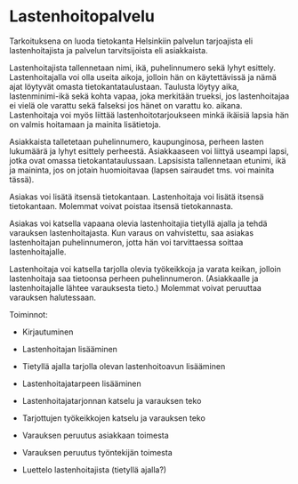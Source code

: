 # Lastenhoitopalvelu


Tarkoituksena on luoda tietokanta Helsinkiin palvelun tarjoajista eli lastenhoitajista ja palvelun tarvitsijoista eli asiakkaista. 

Lastenhoitajista tallennetaan nimi, ikä, puhelinnumero sekä lyhyt esittely. Lastenhoitajalla voi olla useita aikoja, jolloin hän on käytettävissä ja nämä ajat löytyvät omasta tietokantataulustaan. Taulusta löytyy aika, lastenminimi-ikä sekä kohta vapaa, joka merkitään trueksi, jos lastenhoitajaa ei vielä ole varattu sekä falseksi jos hänet on varattu ko. aikana. Lastenhoitaja voi myös liittää lastenhoitotarjoukseen minkä ikäisiä lapsia hän on valmis hoitamaan ja mainita lisätietoja.

Asiakkaista talletetaan puhelinnumero, kaupunginosa, perheen lasten lukumäärä ja lyhyt esittely perheestä. Asiakkaaseen voi liittyä useampi lapsi, jotka ovat omassa tietokantataulussaan. Lapsisista tallennetaan etunimi, ikä ja maininta, jos on jotain huomioitavaa (lapsen sairaudet tms. voi mainita tässä).

Asiakas voi lisätä itsensä tietokantaan. Lastenhoitaja voi lisätä itsensä tietokantaan. Molemmat voivat poistaa itsensä tietokannasta.

Asiakas voi katsella vapaana olevia lastenhoitajia tietyllä ajalla ja tehdä varauksen lastenhoitajasta. Kun varaus on vahvistettu, saa asiakas lastenhoitajan puhelinnumeron, jotta hän voi tarvittaessa soittaa lastenhoitajalle.

Lastenhoitaja voi katsella tarjolla olevia työkeikkoja ja varata keikan, jolloin lastenhoitaja saa tietoonsa perheen puhelinnumeron. (Asiakkaalle ja lastenhoitajalle lähtee varauksesta tieto.) Molemmat voivat peruuttaa varauksen halutessaan. 


Toiminnot:

- Kirjautuminen

- Lastenhoitajan lisääminen 

- Tietyllä ajalla tarjolla olevan lastenhoitoavun lisääminen

- Lastenhoitajatarpeen lisääminen

- Lastenhoitajatarjonnan katselu ja varauksen teko

- Tarjottujen työkeikkojen katselu ja varauksen teko

- Varauksen peruutus asiakkaan toimesta

- Varauksen peruutus työntekijän toimesta

- Luettelo lastenhoitajista (tietyllä ajalla?)

